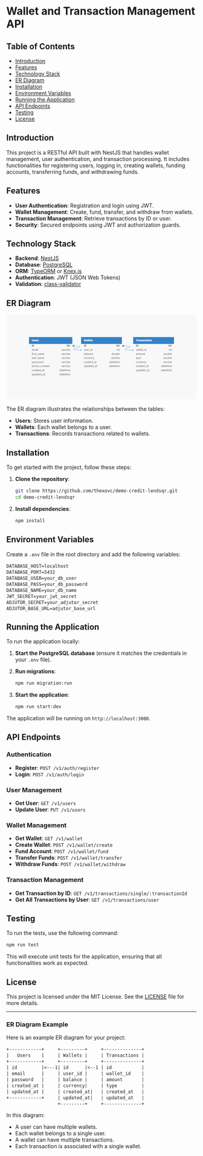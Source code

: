 # Wallet and Transaction Management API

## Table of Contents

- [Introduction](#introduction)
- [Features](#features)
- [Technology Stack](#technology-stack)
- [ER Diagram](#er-diagram)
- [Installation](#installation)
- [Environment Variables](#environment-variables)
- [Running the Application](#running-the-application)
- [API Endpoints](#api-endpoints)
- [Testing](#testing)
- [License](#license)

## Introduction

This project is a RESTful API built with NestJS that handles wallet management, user authentication, and transaction processing. It includes functionalities for registering users, logging in, creating wallets, funding accounts, transferring funds, and withdrawing funds.

## Features

- **User Authentication**: Registration and login using JWT.
- **Wallet Management**: Create, fund, transfer, and withdraw from wallets.
- **Transaction Management**: Retrieve transactions by ID or user.
- **Security**: Secured endpoints using JWT and authorization guards.

## Technology Stack

- **Backend**: [NestJS](https://nestjs.com/)
- **Database**: [PostgreSQL](https://www.postgresql.org/)
- **ORM**: [TypeORM](https://typeorm.io/) or [Knex.js](http://knexjs.org/)
- **Authentication**: JWT (JSON Web Tokens)
- **Validation**: [class-validator](https://github.com/typestack/class-validator)

## ER Diagram

![ER Diagram](./er-diagram.png)

The ER diagram illustrates the relationships between the tables:

- **Users**: Stores user information.
- **Wallets**: Each wallet belongs to a user.
- **Transactions**: Records transactions related to wallets.

## Installation

To get started with the project, follow these steps:

1. **Clone the repository**:

   ```sh
   git clone https://github.com/thexovc/demo-credit-lendsqr.git
   cd demo-credit-lendsqr
   ```

2. **Install dependencies**:
   ```sh
   npm install
   ```

## Environment Variables

Create a `.env` file in the root directory and add the following variables:

```plaintext
DATABASE_HOST=localhost
DATABASE_PORT=5432
DATABASE_USER=your_db_user
DATABASE_PASS=your_db_password
DATABASE_NAME=your_db_name
JWT_SECRET=your_jwt_secret
ADJUTOR_SECRET=your_adjutor_secret
ADJUTOR_BASE_URL=adjutor_base_url
```

## Running the Application

To run the application locally:

1. **Start the PostgreSQL database** (ensure it matches the credentials in your `.env` file).

2. **Run migrations**:

   ```sh
   npm run migration:run
   ```

3. **Start the application**:
   ```sh
   npm run start:dev
   ```

The application will be running on `http://localhost:3000`.

## API Endpoints

### Authentication

- **Register**: `POST /v1/auth/register`
- **Login**: `POST /v1/auth/login`

### User Management

- **Get User**: `GET /v1/users`
- **Update User**: `PUT /v1/users`

### Wallet Management

- **Get Wallet**: `GET /v1/wallet`
- **Create Wallet**: `POST /v1/wallet/create`
- **Fund Account**: `POST /v1/wallet/fund`
- **Transfer Funds**: `POST /v1/wallet/transfer`
- **Withdraw Funds**: `POST /v1/wallet/withdraw`

### Transaction Management

- **Get Transaction by ID**: `GET /v1/transactions/single/:transactionId`
- **Get All Transactions by User**: `GET /v1/transactions/user`

## Testing

To run the tests, use the following command:

```sh
npm run test
```

This will execute unit tests for the application, ensuring that all functionalities work as expected.

## License

This project is licensed under the MIT License. See the [LICENSE](./LICENSE) file for more details.

---

### ER Diagram Example

Here is an example ER diagram for your project:

```plaintext
+------------+     +---------+     +--------------+
|   Users    |     | Wallets |     | Transactions |
+------------+     +---------+     +--------------+
| id         |<---1| id      |<--1 | id           |
| email      |     | user_id |     | wallet_id    |
| password   |     | balance |     | amount       |
| created_at |     | currency|     | type         |
| updated_at |     | created_at|   | created_at   |
+------------+     | updated_at|   | updated_at   |
                   +---------+     +--------------+
```

In this diagram:

- A user can have multiple wallets.
- Each wallet belongs to a single user.
- A wallet can have multiple transactions.
- Each transaction is associated with a single wallet.
